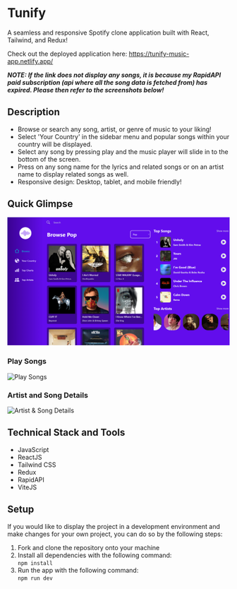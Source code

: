 # Tunify

A seamless and responsive Spotify clone application built with React, Tailwind, and Redux!

Check out the deployed application here: https://tunify-music-app.netlify.app/

***NOTE: If the link does not display any songs, it is because my RapidAPI paid subscription (api where all the song data is fetched from) has expired. Please then refer to the screenshots below!***

## Description

- Browse or search any song, artist, or genre of music to your liking!
- Select 'Your Country' in the sidebar menu and popular songs within your country will be displayed.
- Select any song by pressing play and the music player will slide in to the bottom of the screen.
- Press on any song name for the lyrics and related songs or on an artist name to display related songs as well.
- Responsive design: Desktop, tablet, and mobile friendly!

## Quick Glimpse

![Home page](https://github.com/jeandre-visser/tunify/blob/main/docs/home.png)

### **Play Songs**

![Play Songs](https://github.com/jeandre-visser/tunify/blob/main/docs/tunify.gif)

### **Artist and Song Details**

![Artist & Song Details](https://github.com/jeandre-visser/tunify/blob/main/docs/details.gif)

## Technical Stack and Tools

- JavaScript
- ReactJS
- Tailwind CSS
- Redux
- RapidAPI
- ViteJS

## Setup

If you would like to display the project in a development environment and make changes for your own project, you can do so by the following steps:

1. Fork and clone the repository onto your machine
2. Install all dependencies with the following command:\
```npm install```
3. Run the app with the following command:\
```npm run dev```
